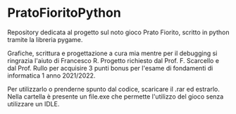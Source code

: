 # PratoFioritoPython
Repository dedicata al progetto sul noto gioco Prato Fiorito, scritto in python tramite la libreria pygame.

Grafiche, scrittura e progettazione a cura mia mentre per il debugging si ringrazia l'aiuto di Francesco R. Progetto richiesto dal Prof. F. Scarcello e dal Prof. Rullo per acquisire 3 punti bonus per l'esame di fondamenti di informatica 1 anno 2021/2022. 

Per utilizzarlo o prenderne spunto dal codice, scaricare il .rar ed estrarlo. Nella cartella è presente un file.exe che permette l'utilizzo del gioco senza utilizzare un IDLE.

